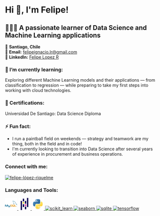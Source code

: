 # Hi 👋, I'm Felipe!

## 👨🏻‍💻 A passionate learner of Data Science and Machine Learning applications

📍 **Santiago, Chile**  
📧 **Email:** [felipeignacio.lr@gmail.com](mailto:felipeignacio.lr@gmail.com)  
🔗 **LinkedIn:** [Felipe Lopez R](https://www.linkedin.com/in/felipe-l%C3%B3pez-riquelme/)

### 🌱 I’m currently learning:
Exploring different Machine Learning models and their applications — from classification to regression — while preparing to take my first steps into working with cloud technologies.

### 📝 Certifications: 
Universidad De Santiago: Data Science Diploma

### ⚡ Fun fact:
- I run a paintball field on weekends — strategy and teamwork are my thing, both in the field and in code!
- I'm currently looking to transition into Data Science after several years of experience in procurement and business operations.

<h3 align="left">Connect with me:</h3>
<p align="left">
<a href="https://linkedin.com/in/felipe-lópez-riquelme" target="blank"><img align="center" src="https://raw.githubusercontent.com/rahuldkjain/github-profile-readme-generator/master/src/images/icons/Social/linked-in-alt.svg" alt="felipe-lópez-riquelme" height="30" width="40" /></a>
</p>

<h3 align="left">Languages and Tools:</h3>
<p align="left"> <a href="https://www.mysql.com/" target="_blank" rel="noreferrer"> <img src="https://raw.githubusercontent.com/devicons/devicon/master/icons/mysql/mysql-original-wordmark.svg" alt="mysql" width="40" height="40"/> </a> <a href="https://pandas.pydata.org/" target="_blank" rel="noreferrer"> <img src="https://raw.githubusercontent.com/devicons/devicon/2ae2a900d2f041da66e950e4d48052658d850630/icons/pandas/pandas-original.svg" alt="pandas" width="40" height="40"/> </a> <a href="https://www.python.org" target="_blank" rel="noreferrer"> <img src="https://raw.githubusercontent.com/devicons/devicon/master/icons/python/python-original.svg" alt="python" width="40" height="40"/> </a> <a href="https://scikit-learn.org/" target="_blank" rel="noreferrer"> <img src="https://upload.wikimedia.org/wikipedia/commons/0/05/Scikit_learn_logo_small.svg" alt="scikit_learn" width="40" height="40"/> </a> <a href="https://seaborn.pydata.org/" target="_blank" rel="noreferrer"> <img src="https://seaborn.pydata.org/_images/logo-mark-lightbg.svg" alt="seaborn" width="40" height="40"/> </a> <a href="https://www.sqlite.org/" target="_blank" rel="noreferrer"> <img src="https://www.vectorlogo.zone/logos/sqlite/sqlite-icon.svg" alt="sqlite" width="40" height="40"/> </a> <a href="https://www.tensorflow.org" target="_blank" rel="noreferrer"> <img src="https://www.vectorlogo.zone/logos/tensorflow/tensorflow-icon.svg" alt="tensorflow" width="40" height="40"/> </a> </p>
